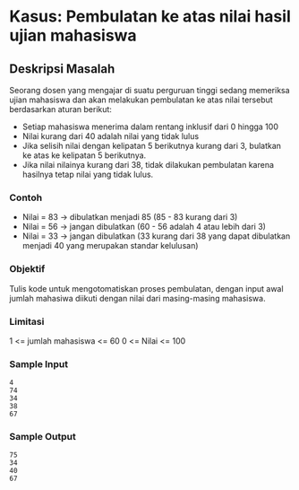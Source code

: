 # Kasus: Pembulatan ke atas nilai hasil ujian mahasiswa

## Deskripsi Masalah

Seorang dosen yang mengajar di suatu perguruan tinggi sedang memeriksa ujian mahasiswa dan akan melakukan pembulatan ke atas nilai tersebut berdasarkan aturan berikut:

- Setiap mahasiswa menerima dalam rentang inklusif dari 0 hingga 100
- Nilai kurang dari 40 adalah nilai yang tidak lulus
- Jika selisih nilai dengan kelipatan 5 berikutnya kurang dari 3, bulatkan ke atas ke kelipatan 5 berikutnya.
- Jika nilai nilainya kurang dari 38, tidak dilakukan pembulatan karena hasilnya tetap nilai yang tidak lulus.

### Contoh
- Nilai = 83 -> dibulatkan menjadi 85 (85 - 83 kurang dari 3)
- Nilai = 56 -> jangan dibulatkan (60 - 56 adalah 4 atau lebih dari 3)
- Nilai = 33 -> jangan dibulatkan (33 kurang dari 38 yang dapat dibulatkan menjadi 40 yang merupakan standar kelulusan)

### Objektif

Tulis kode untuk mengotomatiskan proses pembulatan, dengan input awal jumlah mahasiwa diikuti dengan nilai dari masing-masing mahasiswa. 

### Limitasi
1 <= jumlah mahasiswa <= 60
0 <= Nilai <= 100

### Sample Input
```
4
74
34
38
67
```

### Sample Output
```
75
34
40
67
```